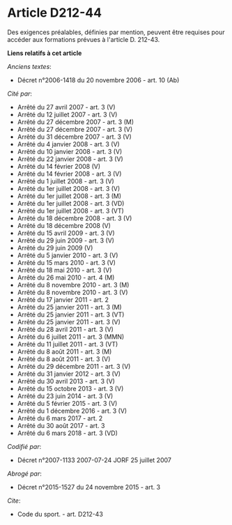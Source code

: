 # Article D212-44

Des exigences préalables, définies par mention, peuvent être requises pour accéder aux formations prévues à l'article D.
212-43.

**Liens relatifs à cet article**

_Anciens textes_:

  - Décret n°2006-1418 du 20 novembre 2006 - art. 10 (Ab)

_Cité par_:

  - Arrêté du 27 avril 2007 - art. 3 (V)
  - Arrêté du 12 juillet 2007 - art. 3 (V)
  - Arrêté du 27 décembre 2007 - art. 3 (M)
  - Arrêté du 27 décembre 2007 - art. 3 (V)
  - Arrêté du 31 décembre 2007 - art. 3 (V)
  - Arrêté du 4 janvier 2008 - art. 3 (V)
  - Arrêté du 10 janvier 2008 - art. 3 (V)
  - Arrêté du 22 janvier 2008 - art. 3 (V)
  - Arrêté du 14 février 2008 (V)
  - Arrêté du 14 février 2008 - art. 3 (V)
  - Arrêté du 1 juillet 2008 - art. 3 (V)
  - Arrêté du 1er juillet 2008 - art. 3 (V)
  - Arrêté du 1er juillet 2008 - art. 3 (M)
  - Arrêté du 1er juillet 2008 - art. 3 (VD)
  - Arrêté du 1er juillet 2008 - art. 3 (VT)
  - Arrêté du 18 décembre 2008 - art. 3 (V)
  - Arrêté du 18 décembre 2008 (V)
  - Arrêté du 15 avril 2009 - art. 3 (V)
  - Arrêté du 29 juin 2009 - art. 3 (V)
  - Arrêté du 29 juin 2009 (V)
  - Arrêté du 5 janvier 2010 - art. 3 (V)
  - Arrêté du 15 mars 2010 - art. 3 (V)
  - Arrêté du 18 mai 2010 - art. 3 (V)
  - Arrêté du 26 mai 2010 - art. 4 (M)
  - Arrêté du 8 novembre 2010 - art. 3 (M)
  - Arrêté du 8 novembre 2010 - art. 3 (V)
  - Arrêté du 17 janvier 2011 - art. 2
  - Arrêté du 25 janvier 2011 - art. 3 (M)
  - Arrêté du 25 janvier 2011 - art. 3 (VT)
  - Arrêté du 25 janvier 2011 - art. 3 (V)
  - Arrêté du 28 avril 2011 - art. 3 (V)
  - Arrêté du 6 juillet 2011 - art. 3 (MMN)
  - Arrêté du 11 juillet 2011 - art. 3 (VT)
  - Arrêté du 8 août 2011 - art. 3 (M)
  - Arrêté du 8 août 2011 - art. 3 (V)
  - Arrêté du 29 décembre 2011 - art. 3 (V)
  - Arrêté du 31 janvier 2012 - art. 3 (V)
  - Arrêté du 30 avril 2013 - art. 3 (V)
  - Arrêté du 15 octobre 2013 - art. 3 (V)
  - Arrêté du 23 juin 2014 - art. 3 (V)
  - Arrêté du 5 février 2015 - art. 3 (V)
  - Arrêté du 1 décembre 2016 - art. 3 (V)
  - Arrêté du 6 mars 2017 - art. 2
  - Arrêté du 30 août 2017 - art. 3
  - Arrêté du 6 mars 2018 - art. 3 (VD)

_Codifié par_:

  - Décret n°2007-1133 2007-07-24 JORF 25 juillet 2007

_Abrogé par_:

  - Décret n°2015-1527 du 24 novembre 2015 - art. 3

_Cite_:

  - Code du sport. - art. D212-43
